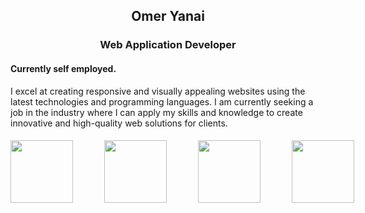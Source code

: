 ## <p align="center"><b>Omer Yanai</b></p>
### <p align="center"><b>Web Application Developer</b></p>
#### Currently self employed.
I excel at creating responsive and visually appealing websites using the latest technologies and programming languages. I am currently seeking a job in the industry where I can apply my skills and knowledge to create innovative and high-quality web solutions for clients.

####

<div style="display:flex">
  
  <img src="https://user-images.githubusercontent.com/110463400/226392351-76e3695b-8034-4c96-97f5-5644a0819f42.svg" width="100" height="100" style="margin-right: 50px" />

  <img src="https://user-images.githubusercontent.com/110463400/226392523-ae2bfecc-465f-4689-be6e-d75b308919f6.svg" width="100" height="100" style="margin-right: 50px" />

  <img src="https://user-images.githubusercontent.com/110463400/226392547-53622af3-a1e1-417c-a78b-795a5771a3a1.svg" width="100" height="100" style="margin-right: 50px" />

  <img src="https://user-images.githubusercontent.com/110463400/226394421-c49d7c2b-d1eb-457c-8041-6ef704336021.png" width="100" height="100" style="margin-right: 50px" />
  
</div>
